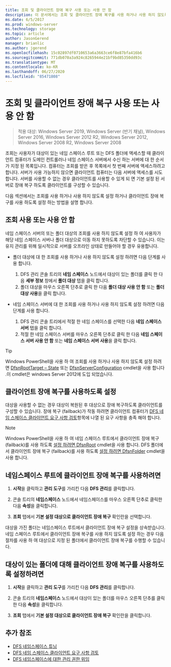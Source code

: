 ```yaml
---
title: 조회 및 클라이언트 장애 복구 사용 또는 사용 안 함
description: 이 문서에서는 조회 및 클라이언트 장애 복구를 사용 하거나 사용 하지 않도록 설정 하는 방법을 설명 합니다.
ms.date: 6/5/2017
ms.prod: windows-server
ms.technology: storage
ms.topic: article
author: JasonGerend
manager: brianlic
ms.author: jgerend
ms.openlocfilehash: 15c02897df0710653a6a3663ce6f8e87bfa416b6
ms.sourcegitcommit: 771db070a3a924c8265944e21bf9bd85350dd93c
ms.translationtype: MT
ms.contentlocale: ko-KR
ms.lasthandoff: 06/27/2020
ms.locfileid: "85471808"
---
```

# <a name="enable-or-disable-referrals-and-client-failback"></a>조회 및 클라이언트 장애 복구 사용 또는 사용 안 함

> 적용 대상: Windows Server 2019, Windows Server (반기 채널), Windows Server 2016, Windows Server 2012 R2, Windows Server 2012, Windows Server 2008 R2, Windows Server 2008

조회는 사용자가 대상이 있는 네임 스페이스 루트 또는 DFS 폴더에 액세스할 때 클라이언트 컴퓨터가 도메인 컨트롤러나 네임 스페이스 서버에서 수신 하는 서버에 대 한 순서가 지정 된 목록입니다. 컴퓨터는 조회를 받은 후 목록에서 첫 번째 서버에 액세스하려고 합니다. 서버가 사용 가능하지 않으면 클라이언트 컴퓨터는 다음 서버에 액세스를 시도합니다. 서버를 사용할 수 없는 경우 클라이언트를 사용할 수 있게 되 면 기본 설정 된 서버로 장애 복구 하도록 클라이언트를 구성할 수 있습니다.

다음 섹션에서는 조회를 사용 하거나 사용 하지 않도록 설정 하거나 클라이언트 장애 복구를 사용 하도록 설정 하는 방법을 설명 합니다.

## <a name="enable-or-disable-referrals"></a>조회 사용 또는 사용 안 함

네임 스페이스 서버의 또는 폴더 대상의 조회를 사용 하지 않도록 설정 하 여 사용자가 해당 네임 스페이스 서버나 폴더 대상으로 이동 하지 못하도록 차단할 수 있습니다. 이는 유지 관리를 위해 일시적으로 서버를 오프라인 상태로 만들어야 할 경우 유용합니다.

-   폴더 대상에 대 한 조회를 사용 하거나 사용 하지 않도록 설정 하려면 다음 단계를 사용 합니다.

    1.  DFS 관리 콘솔 트리의 **네임 스페이스** 노드에서 대상이 있는 폴더를 클릭 한 다음 **세부 정보** 창에서 **폴더 대상** 탭을 클릭 합니다.
    2.  폴더 대상을 마우스 오른쪽 단추로 클릭 한 다음 **폴더 대상 사용 안 함** 또는 **폴더 대상 사용**을 클릭 합니다.

-   네임 스페이스 서버에 대 한 조회를 사용 하거나 사용 하지 않도록 설정 하려면 다음 단계를 사용 합니다.

    1.  DFS 관리 콘솔 트리에서 적절 한 네임 스페이스를 선택한 다음 **네임 스페이스 서버** 탭을 클릭 합니다.
    2.  적절 한 네임 스페이스 서버를 마우스 오른쪽 단추로 클릭 한 다음 **네임 스페이스 서버 사용 안 함** 또는 **네임 스페이스 서버 사용**을 클릭 합니다.


> [!TIP]
> Windows PowerShell을 사용 하 여 조회를 사용 하거나 사용 하지 않도록 설정 하려면 [DfsnRootTarget – State](https://technet.microsoft.com/library/jj884266.aspx) 또는 [DfsnServerConfiguration](https://technet.microsoft.com/library/jj884277.aspx) cmdlet을 사용 합니다 .이 cmdlet은 windows Server 2012에 도입 되었습니다.

## <a name="enable-client-failback"></a>클라이언트 장애 복구를 사용하도록 설정

대상을 사용할 수 없는 경우 대상이 복원된 후 대상으로 장애 복구하도록 클라이언트를 구성할 수 있습니다. 장애 복구 (failback)가 작동 하려면 클라이언트 컴퓨터가 [DFS 네임 스페이스 클라이언트 요구 사항 검토](https://technet.microsoft.com/library/cc771913(v=ws.11).aspx)항목에 나열 된 요구 사항을 충족 해야 합니다.


> [!NOTE]
> Windows PowerShell을 사용 하 여 네임 스페이스 루트에서 클라이언트 장애 복구 (failback)를 사용 하도록 [설정 하려면 DfsnRoot](https://technet.microsoft.com/library/jj884281.aspx) cmdlet을 사용 합니다. DFS 폴더에서 클라이언트 장애 복구 (failback)를 사용 하도록 [설정 하려면 DfsnFolder](https://technet.microsoft.com/library/jj884283.aspx) cmdlet을 사용 합니다.


## <a name="to-enable-client-failback-for-a-namespace-root"></a>네임스페이스 루트에 클라이언트 장애 복구를 사용하려면

1.  **시작**을 클릭하고 **관리 도구**를 가리킨 다음 **DFS 관리**를 클릭합니다.

2.  콘솔 트리의 **네임스페이스** 노드에서 네임스페이스를 마우스 오른쪽 단추로 클릭한 다음 **속성**을 클릭합니다.

3.  **조회** 탭에서 **기본 설정 대상으로 클라이언트 장애 복구** 확인란을 선택합니다.

대상을 가진 폴더는 네임스페이스 루트에서 클라이언트 장애 복구 설정을 상속받습니다. 네임 스페이스 루트에서 클라이언트 장애 복구를 사용 하지 않도록 설정 하는 경우 다음 절차를 사용 하 여 대상으로 지정 된 폴더에서 클라이언트 장애 복구를 수행할 수 있습니다.

## <a name="to-enable-client-failback-for-a-folder-with-targets"></a>대상이 있는 폴더에 대해 클라이언트 장애 복구를 사용하도록 설정하려면

1.  **시작**을 클릭하고 **관리 도구**를 가리킨 다음 **DFS 관리**를 클릭합니다.

2.  콘솔 트리의 **네임스페이스** 노드에서 대상이 있는 폴더를 마우스 오른쪽 단추를 클릭한 다음 **속성**을 클릭합니다.

3.  **조회** 탭에서 **기본 설정 대상으로 클라이언트 장애 복구** 확인란을 클릭합니다.

## <a name="additional-references"></a>추가 참조

-   [DFS 네임스페이스 튜닝](tuning-dfs-namespaces.md)
-   [DFS 네임 스페이스 클라이언트 요구 사항 검토](https://technet.microsoft.com/library/cc771913(v=ws.11).aspx)
-   [DFS 네임스페이스에 대한 관리 권한 위임](delegate-management-permissions-for-dfs-namespaces.md)